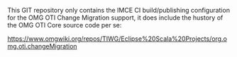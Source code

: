 This GIT repository only contains the IMCE CI build/publishing configuration
for the OMG OTI Change Migration support,
it does include the hustory of the OMG OTI Core source code per se:

https://www.omgwiki.org/repos/TIWG/Eclipse%20Scala%20Projects/org.omg.oti.changeMigration
